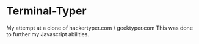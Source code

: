 # Terminal-Typer

My attempt at a clone of hackertyper.com / geektyper.com 
This was done to further my Javascript abilities.
